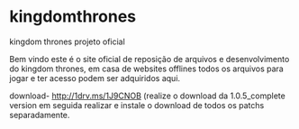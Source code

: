 # kingdomthrones
kingdom thrones projeto oficial

Bem vindo este é o site oficial de reposição de arquivos e desenvolvimento do kingdom thrones, em casa de websites offlines todos os arquivos para jogar e ter acesso podem ser adquiridos aqui.

download-
http://1drv.ms/1J9CNOB
(realize o download da 1.0.5_complete version em seguida realizar e instale o download de todos os patchs separadamente.
